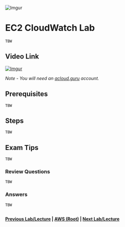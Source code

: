 ![Imgur](https://i.imgur.com/9awJmtb.png) 


EC2 CloudWatch Lab
======

    TBW


## Video Link

[![Imgur](https://i.imgur.com/7HFLiJe.png)](https://acloud.guru/course/aws-certified-solutions-architect-associate/learn/ec2/cloudwatch/watch)

*Note - You will need an [acloud.guru](acloud.guru) account.*


## Prerequisites

    TBW


## Steps

    TBW


## Exam Tips

    TBW


### Review Questions

    TBW


### Answers

    TBW


##

**[Previous Lab/Lecture](ec2-elastic-load-balancer-lab.md) | [AWS (Root)](../readme.adoc) | [Next Lab/Lecture](ec2-cloudwatch-lab.md)** 
